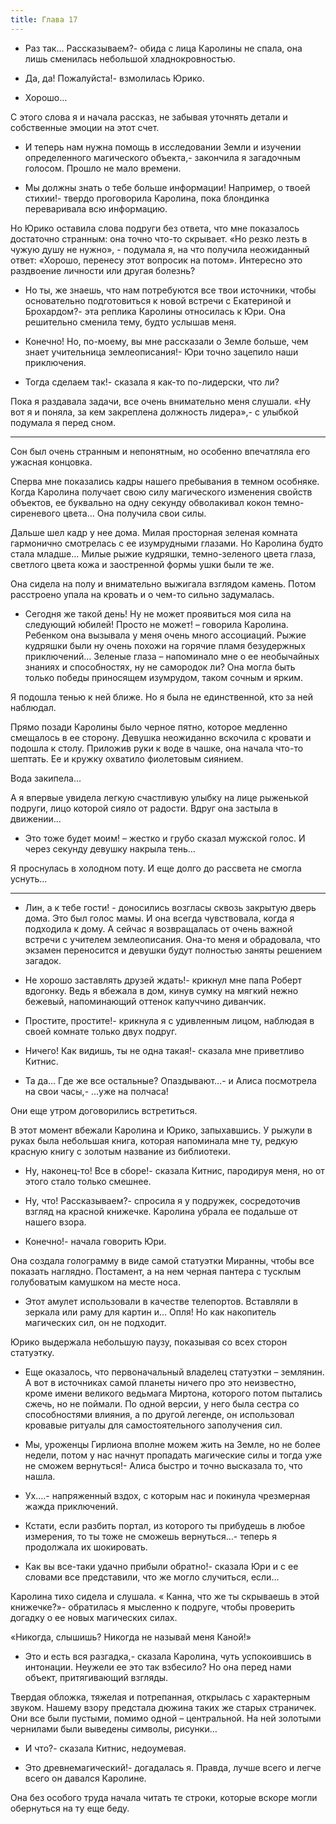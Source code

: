 ```yaml
---
title: Глава 17
---
```


- Раз так… Рассказываем?- обида с лица Каролины не спала, она лишь сменилась небольшой хладнокровностью.

- Да, да! Пожалуйста!- взмолилась Юрико.

- Хорошо…

С этого слова я и начала рассказ, не забывая уточнять детали и собственные эмоции на этот счет.

- И теперь нам нужна помощь в исследовании Земли и изучении определенного магического объекта,- закончила я загадочным
  голосом. Прошло не мало времени.

- Мы должны знать о тебе больше информации! Например, о твоей стихии!- твердо проговорила Каролина, пока блондинка
  переваривала всю информацию.

Но Юрико оставила слова подруги без ответа, что мне показалось достаточно странным: она точно что-то скрывает. «Но резко
лезть в чужую душу не нужно», - подумала я, на что получила неожиданный ответ: «Хорошо, перенесу этот вопросик на
потом». Интересно это раздвоение личности или другая болезнь?

- Но ты, же знаешь, что нам потребуются все твои источники, чтобы основательно подготовиться к новой встречи с
  Екатериной и Брохардом?- эта реплика Каролины относилась к Юри. Она решительно сменила тему, будто услышав меня.

- Конечно! Но, по-моему, вы мне рассказали о Земле больше, чем знает учительница землеописания!- Юри точно зацепило наши
  приключения.

- Тогда сделаем так!- сказала я как-то по-лидерски, что ли?

Пока я раздавала задачи, все очень внимательно меня слушали. «Ну вот я и поняла, за кем закреплена должность лидера»,- с
улыбкой подумала я перед сном.

***

Сон был очень странным и непонятным, но особенно впечатляла его ужасная концовка.

Сперва мне показались кадры нашего пребывания в темном особняке. Когда Каролина получает свою силу магического изменения
свойств объектов, ее буквально на одну секунду обволакивал кокон темно-сиреневого цвета… Она получила свои силы.

Дальше шел кадр у нее дома. Милая просторная зеленая комната гармонично смотрелась с ее изумрудными глазами. Но Каролина
будто стала младше… Милые рыжие кудряшки, темно-зеленого цвета глаза, светлого цвета кожа и заостренной формы ушки были
те же.

Она сидела на полу и внимательно выжигала взглядом камень. Потом расстроено упала на кровать и о чем-то сильно
задумалась.

- Сегодня же такой день! Ну не может проявиться моя сила на следующий юбилей! Просто не может! – говорила Каролина.
  Ребенком она вызывала у меня очень много ассоциаций. Рыжие кудряшки были ну очень похожи на горячие пламя безудержных
  приключений… Зеленые глаза – напоминало мне о ее необычайных знаниях и способностях, ну не самородок ли? Она могла
  быть только победы приносящем изумрудом, таком сочным и ярким.

Я подошла тенью к ней ближе. Но я была не единственной, кто за ней наблюдал.

Прямо позади Каролины было черное пятно, которое медленно смещалось в ее сторону. Девушка неожиданно вскочила с кровати
и подошла к столу. Приложив руки к воде в чашке, она начала что-то шептать. Ее и кружку охватило фиолетовым сиянием.

Вода закипела…

А я впервые увидела легкую счастливую улыбку на лице рыженькой подруги, лицо которой сияло от радости. Вдруг она застыла
в движении…

- Это тоже будет моим! – жестко и грубо сказал мужской голос. И через секунду девушку накрыла тень…

Я проснулась в холодном поту. И еще долго до рассвета не смогла уснуть…

***

- Лин, а к тебе гости! - доносились возгласы сквозь закрытую дверь дома. Это был голос мамы. И она всегда чувствовала,
  когда я подходила к дому. А сейчас я возвращалась от очень важной встречи с учителем землеописания. Она-то меня и
  обрадовала, что экзамен переносится и девушки будут полностью заняты решением загадок.

- Не хорошо заставлять друзей ждать!- крикнул мне папа Роберт вдогонку. Ведь я вбежала в дом, кинув сумку на мягкий
  нежно бежевый, напоминающий оттенок капуччино диванчик.

- Простите, простите!- крикнула я с удивленным лицом, наблюдая в своей комнате только двух подруг.

- Ничего! Как видишь, ты не одна такая!- сказала мне приветливо Китнис.

- Та да… Где же все остальные? Опаздывают…- и Алиса посмотрела на свои часы,- …уже на полчаса!

Они еще утром договорились встретиться.

В этот момент вбежали Каролина и Юрико, запыхавшись. У рыжули в руках была небольшая книга, которая напоминала мне ту,
редкую красную книгу с золотым название из библиотеки.

- Ну, наконец-то! Все в сборе!- сказала Китнис, пародируя меня, но от этого стало только смешнее.

- Ну, что! Рассказываем?- спросила я у подружек, сосредоточив взгляд на красной книжечке. Каролина убрала ее подальше от
  нашего взора.

- Конечно!- начала говорить Юри.

Она создала голограмму в виде самой статуэтки Миранны, чтобы все показать наглядно. Постамент, а на нем черная пантера с
тусклым голубоватым камушком на месте носа.

- Этот амулет использовали в качестве телепортов. Вставляли в зеркала или раму для картин и… Опля! Но как накопитель
  магических сил, он не подходит.

Юрико выдержала небольшую паузу, показывая со всех сторон статуэтку.

- Еще оказалось, что первоначальный владелец статуэтки – землянин. А вот в источниках самой планеты ничего про это
  неизвестно, кроме имени великого ведьмага Миртона, которого потом пытались сжечь, но не поймали. По одной версии, у
  него была сестра со способностями влияния, а по другой легенде, он использовал кровавые ритуалы для самостоятельного
  заполучения сил.

- Мы, уроженцы Гирлиона вполне можем жить на Земле, но не более недели, потом у нас начнут пропадать магические силы и
  тогда уже не сможем вернуться!- Алиса быстро и точно высказала то, что нашла.

- Ух….- напряженный вздох, с которым нас и покинула чрезмерная жажда приключений.

- Кстати, если разбить портал, из которого ты прибудешь в любое измерения, то ты тоже не сможешь вернуться…- теперь я
  продолжала их шокировать.

- Как вы все-таки удачно прибыли обратно!- сказала Юри и с ее словами все представили, что же могло случиться, если…

Каролина тихо сидела и слушала. « Канна, что же ты скрываешь в этой книжечке?»- обратилась я мысленно к подруге, чтобы
проверить догадку о ее новых магических силах.

«Никогда, слышишь? Никогда не называй меня Каной!»

- Это и есть вся разгадка,- сказала Каролина, чуть успокоившись в интонации. Неужели ее это так взбесило? Но она перед
  нами объект, притягивающий взгляды.

Твердая обложка, тяжелая и потрепанная, открылась с характерным звуком. Нашему взору предстала дюжина таких же старых
страничек. Они все были пустыми, помимо одной – центральной. На ней золотыми чернилами были выведены символы, рисунки…

- И что?- сказала Китнис, недоумевая.

- Это древнемагический!- догадалась я. Правда, лучше всего и легче всего он давался Каролине.

Она без особого труда начала читать те строки, которые вскоре могли обернуться на ту еще беду.
